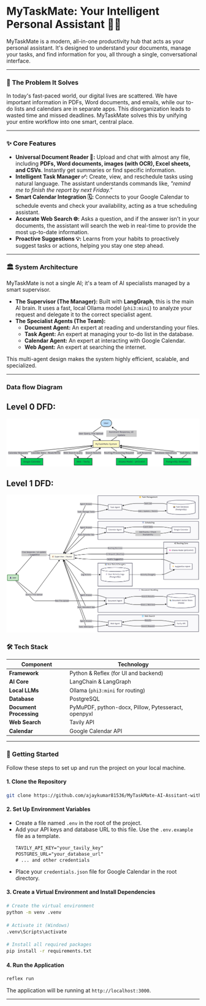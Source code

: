 
# MyTaskMate: Your Intelligent Personal Assistant 🤖✨



MyTaskMate is a modern, all-in-one productivity hub that acts as your personal assistant. It's designed to understand your documents, manage your tasks, and find information for you, all through a single, conversational interface.

-----

### 🤔 The Problem It Solves

In today's fast-paced world, our digital lives are scattered. We have important information in PDFs, Word documents, and emails, while our to-do lists and calendars are in separate apps. This disorganization leads to wasted time and missed deadlines. MyTaskMate solves this by unifying your entire workflow into one smart, central place.

-----

### ✨ Core Features

  * **Universal Document Reader 📂:** Upload and chat with almost any file, including **PDFs, Word documents, images (with OCR), Excel sheets, and CSVs**. Instantly get summaries or find specific information.
  * **Intelligent Task Manager ✅:** Create, view, and reschedule tasks using natural language. The assistant understands commands like, *"remind me to finish the report by next Friday."*
  * **Smart Calendar Integration 🗓️:** Connects to your Google Calendar to schedule events and check your availability, acting as a true scheduling assistant.
  * **Accurate Web Search 🌐:** Asks a question, and if the answer isn't in your documents, the assistant will search the web in real-time to provide the most up-to-date information.
  * **Proactive Suggestions 💡:** Learns from your habits to proactively suggest tasks or actions, helping you stay one step ahead.

-----

### 🏛️ System Architecture

MyTaskMate is not a single AI; it's a team of AI specialists managed by a smart supervisor.

  * **The Supervisor (The Manager):** Built with **LangGraph**, this is the main AI brain. It uses a fast, local Ollama model (`phi3:mini`) to analyze your request and delegate it to the correct specialist agent.
  * **The Specialist Agents (The Team):**
      * **Document Agent:** An expert at reading and understanding your files.
      * **Task Agent:** An expert at managing your to-do list in the database.
      * **Calendar Agent:** An expert at interacting with Google Calendar.
      * **Web Agent:** An expert at searching the internet.

This multi-agent design makes the system highly efficient, scalable, and specialized.

-----

### Data flow Diagram

## Level 0 DFD:
![Level 0 DFD of MyTaskMate](assets/dfd_level_0.png)

## Level 1 DFD:
![Level 0 DFD of MyTaskMate](assets/dfd_level_1.png)


### 🛠️ Tech Stack

| Component             | Technology                                       |
| --------------------- | ------------------------------------------------ |
| **Framework** | Python & Reflex (for UI and backend)             |
| **AI Core** | LangChain & LangGraph                            |
| **Local LLMs** | Ollama (`phi3:mini` for routing)                 |
| **Database** | PostgreSQL                                       |
| **Document Processing** | PyMuPDF, python-docx, Pillow, Pytesseract, openpyxl |
| **Web Search** | Tavily API                                       |
| **Calendar** | Google Calendar API                              |

-----

### 🚀 Getting Started

Follow these steps to set up and run the project on your local machine.

#### 1\. Clone the Repository

```bash
git clone https://github.com/ajaykumar81536/MyTaskMate-AI-Assitant-within-CDAC-PUNE-Internship
```

#### 2\. Set Up Environment Variables

  * Create a file named `.env` in the root of the project.
  * Add your API keys and database URL to this file. Use the `.env.example` file as a template.
    ```
    TAVILY_API_KEY="your_tavily_key"
    POSTGRES_URL="your_database_url"
    # ... and other credentials
    ```
  * Place your `credentials.json` file for Google Calendar in the root directory.

#### 3\. Create a Virtual Environment and Install Dependencies

```bash
# Create the virtual environment
python -m venv .venv

# Activate it (Windows)
.venv\Scripts\activate

# Install all required packages
pip install -r requirements.txt
```

#### 4\. Run the Application

```bash
reflex run
```

The application will be running at `http://localhost:3000`.

-----
